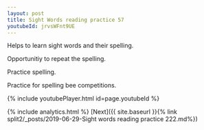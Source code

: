```yaml
---
layout: post
title: Sight Words reading practice 57
youtubeId: jrvsWFnt9UE
---
```

 
 
Helps to learn sight words and their spelling.

Opportunitiy to repeat the spelling. 

Practice spelling. 
 
Practice for spelling bee competitions. 
 
{% include youtubePlayer.html id=page.youtubeId %}
 
 
{% include analytics.html %} 
[Next]({{ site.baseurl }}{% link  split2/_posts/2019-06-29-Sight words reading practice 222.md%})
 
